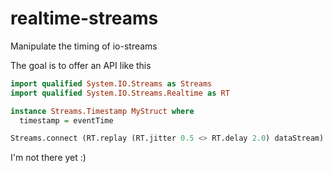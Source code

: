 realtime-streams
================

Manipulate the timing of io-streams

The goal is to offer an API like this

```haskell
import qualified System.IO.Streams as Streams
import qualified System.IO.Streams.Realtime as RT

instance Streams.Timestamp MyStruct where
  timestamp = eventTime

Streams.connect (RT.replay (RT.jitter 0.5 <> RT.delay 2.0) dataStream) outStream
```

I'm not there yet :)